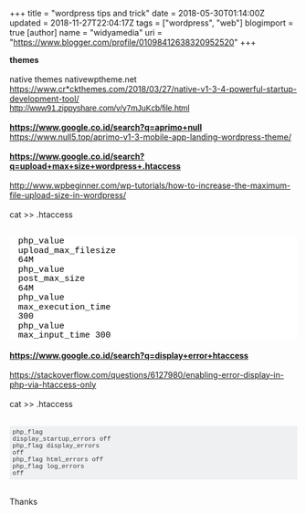+++
title = "wordpress tips and trick"
date = 2018-05-30T01:14:00Z
updated = 2018-11-27T22:04:17Z
tags = ["wordpress", "web"]
blogimport = true 
[author]
	name = "widyamedia"
	uri = "https://www.blogger.com/profile/01098412638320952520"
+++

<b>themes</b><br /><b><br /></b>native themes&nbsp;nativewptheme.net<br />https://www.cr*ckthemes.com/2018/03/27/native-v1-3-4-powerful-startup-development-tool/<br /><span style="background-color: white; color: #56646f; font-family: &quot;trebuchet ms&quot; , sans-serif; font-size: 14px;">http://www91.zippyshare.com/v/y7mJuKcb/file.html</span><br /><br /><b>https://www.google.co.id/search?q=aprimo+null</b><br />https://www.null5.top/aprimo-v1-3-mobile-app-landing-wordpress-theme/<br /><br /><b>https://www.google.co.id/search?q=upload+max+size+wordpress+.htaccess</b><br /><br />http://www.wpbeginner.com/wp-tutorials/how-to-increase-the-maximum-file-upload-size-in-wordpress/<br /><br />cat &gt;&gt; .htaccess<br /><br /><div class="line number1 index0 alt2" style="background: none white !important; border-radius: 0px !important; border: 0px !important; bottom: auto !important; box-shadow: none !important; box-sizing: content-box !important; color: #464646; direction: ltr !important; float: none !important; font-family: Monaco, Consolas, &quot;Bitstream Vera Sans Mono&quot;, &quot;Courier New&quot;, Courier, monospace; font-size: 15px; height: auto !important; left: auto !important; line-height: 1.1em !important; margin: 0px !important; outline: 0px !important; overflow: visible !important; padding: 0px 1em !important; position: static !important; right: auto !important; top: auto !important; vertical-align: baseline !important; white-space: pre-wrap !important; width: auto !important;"><code class="php plain" style="background: none !important; border-radius: 0px !important; border: 0px !important; bottom: auto !important; box-shadow: none !important; box-sizing: content-box !important; color: black !important; direction: ltr !important; display: inline !important; float: none !important; font-family: Monaco, Consolas, &quot;Bitstream Vera Sans Mono&quot;, &quot;Courier New&quot;, Courier, monospace !important; font-size: 1em !important; height: auto !important; left: auto !important; line-height: 1.1em !important; margin: 0px !important; outline: 0px !important; overflow: visible !important; padding: 0px !important; position: static !important; right: auto !important; top: auto !important; vertical-align: baseline !important; width: auto !important;">php_value upload_max_filesize 64M</code></div><div class="line number2 index1 alt1" style="background: none white !important; border-radius: 0px !important; border: 0px !important; bottom: auto !important; box-shadow: none !important; box-sizing: content-box !important; color: #464646; direction: ltr !important; float: none !important; font-family: Monaco, Consolas, &quot;Bitstream Vera Sans Mono&quot;, &quot;Courier New&quot;, Courier, monospace; font-size: 15px; height: auto !important; left: auto !important; line-height: 1.1em !important; margin: 0px !important; outline: 0px !important; overflow: visible !important; padding: 0px 1em !important; position: static !important; right: auto !important; top: auto !important; vertical-align: baseline !important; white-space: pre-wrap !important; width: auto !important;"><code class="php plain" style="background: none !important; border-radius: 0px !important; border: 0px !important; bottom: auto !important; box-shadow: none !important; box-sizing: content-box !important; color: black !important; direction: ltr !important; display: inline !important; float: none !important; font-family: Monaco, Consolas, &quot;Bitstream Vera Sans Mono&quot;, &quot;Courier New&quot;, Courier, monospace !important; font-size: 1em !important; height: auto !important; left: auto !important; line-height: 1.1em !important; margin: 0px !important; outline: 0px !important; overflow: visible !important; padding: 0px !important; position: static !important; right: auto !important; top: auto !important; vertical-align: baseline !important; width: auto !important;">php_value post_max_size 64M</code></div><div class="line number3 index2 alt2" style="background: none white !important; border-radius: 0px !important; border: 0px !important; bottom: auto !important; box-shadow: none !important; box-sizing: content-box !important; color: #464646; direction: ltr !important; float: none !important; font-family: Monaco, Consolas, &quot;Bitstream Vera Sans Mono&quot;, &quot;Courier New&quot;, Courier, monospace; font-size: 15px; height: auto !important; left: auto !important; line-height: 1.1em !important; margin: 0px !important; outline: 0px !important; overflow: visible !important; padding: 0px 1em !important; position: static !important; right: auto !important; top: auto !important; vertical-align: baseline !important; white-space: pre-wrap !important; width: auto !important;"><code class="php plain" style="background: none !important; border-radius: 0px !important; border: 0px !important; bottom: auto !important; box-shadow: none !important; box-sizing: content-box !important; color: black !important; direction: ltr !important; display: inline !important; float: none !important; font-family: Monaco, Consolas, &quot;Bitstream Vera Sans Mono&quot;, &quot;Courier New&quot;, Courier, monospace !important; font-size: 1em !important; height: auto !important; left: auto !important; line-height: 1.1em !important; margin: 0px !important; outline: 0px !important; overflow: visible !important; padding: 0px !important; position: static !important; right: auto !important; top: auto !important; vertical-align: baseline !important; width: auto !important;">php_value max_execution_time 300</code></div><div class="line number4 index3 alt1" style="background: none white !important; border-radius: 0px !important; border: 0px !important; bottom: auto !important; box-shadow: none !important; box-sizing: content-box !important; color: #464646; direction: ltr !important; float: none !important; font-family: Monaco, Consolas, &quot;Bitstream Vera Sans Mono&quot;, &quot;Courier New&quot;, Courier, monospace; font-size: 15px; height: auto !important; left: auto !important; line-height: 1.1em !important; margin: 0px !important; outline: 0px !important; overflow: visible !important; padding: 0px 1em !important; position: static !important; right: auto !important; top: auto !important; vertical-align: baseline !important; white-space: pre-wrap !important; width: auto !important;"><code class="php plain" style="background: none !important; border-radius: 0px !important; border: 0px !important; bottom: auto !important; box-shadow: none !important; box-sizing: content-box !important; color: black !important; direction: ltr !important; display: inline !important; float: none !important; font-family: Monaco, Consolas, &quot;Bitstream Vera Sans Mono&quot;, &quot;Courier New&quot;, Courier, monospace !important; font-size: 1em !important; height: auto !important; left: auto !important; line-height: 1.1em !important; margin: 0px !important; outline: 0px !important; overflow: visible !important; padding: 0px !important; position: static !important; right: auto !important; top: auto !important; vertical-align: baseline !important; width: auto !important;">php_value max_input_time 300</code></div><br /><b>https://www.google.co.id/search?q=display+error+htaccess</b><br /><br />https://stackoverflow.com/questions/6127980/enabling-error-display-in-php-via-htaccess-only<br /><br />cat &gt;&gt; .htaccess<br /><br /><pre class="lang-php prettyprint prettyprinted" style="background-color: #eff0f1; border: 0px; box-sizing: inherit; color: #393318; font-family: Consolas, Menlo, Monaco, &quot;Lucida Console&quot;, &quot;Liberation Mono&quot;, &quot;DejaVu Sans Mono&quot;, &quot;Bitstream Vera Sans Mono&quot;, &quot;Courier New&quot;, monospace, sans-serif; font-size: 13px; font-stretch: inherit; font-variant-numeric: inherit; line-height: inherit; margin-bottom: 1em; max-height: 600px; overflow: auto; padding: 5px; vertical-align: baseline; width: auto; word-wrap: normal;"><code style="border: 0px; box-sizing: inherit; font-family: Consolas, Menlo, Monaco, &quot;Lucida Console&quot;, &quot;Liberation Mono&quot;, &quot;DejaVu Sans Mono&quot;, &quot;Bitstream Vera Sans Mono&quot;, &quot;Courier New&quot;, monospace, sans-serif; font-stretch: inherit; font-style: inherit; font-variant: inherit; font-weight: inherit; line-height: inherit; margin: 0px; padding: 0px; vertical-align: baseline; white-space: inherit;"><span class="pln" style="border: 0px; box-sizing: inherit; color: #303336; font-family: inherit; font-stretch: inherit; font-style: inherit; font-variant: inherit; font-weight: inherit; line-height: inherit; margin: 0px; padding: 0px; vertical-align: baseline;">php_flag display_startup_errors off<br />php_flag display_errors off<br />php_flag html_errors off<br />php_flag  log_errors off</span></code></pre><br />Thanks
